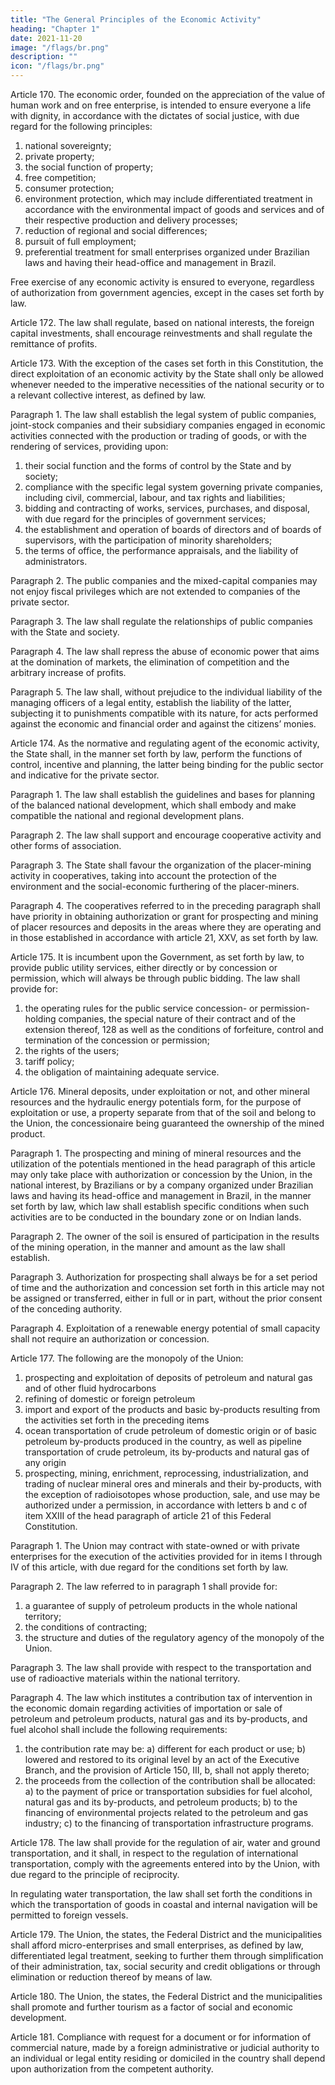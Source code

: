 ```yaml
---
title: "The General Principles of the Economic Activity"
heading: "Chapter 1"
date: 2021-11-20
image: "/flags/br.png"
description: ""
icon: "/flags/br.png"
---
```



Article 170.  The economic order, founded on the appreciation of the value of human work and on free enterprise, is intended to ensure everyone a life with dignity, in accordance with the dictates of social justice, with due regard for the following principles:

1. national sovereignty;
2.  private property;
3.   the social function of property;
4. free competition;
5. consumer protection;
6.  environment protection, which may include differentiated treatment in
accordance with the environmental impact of goods and services and of their respective
production and delivery processes;
7.   reduction of regional and social differences;
8.    pursuit of full employment;
9.  preferential treatment for small enterprises organized under Brazilian laws and having their head-office and management in Brazil. 

Free exercise of any economic activity is ensured to everyone, regardless of authorization from government agencies, except in the cases set forth by law.

Article 172.  The law shall regulate, based on national interests, the foreign capital investments, shall encourage reinvestments and shall regulate the remittance of profits.

Article 173. With the exception of the cases set forth in this Constitution, the direct exploitation of an economic activity by the State shall only be allowed whenever needed to the imperative necessities of the national security or to a relevant collective interest, as defined by law.

Paragraph 1. The law shall establish the legal system of public companies, joint-stock companies and their subsidiary companies engaged in economic activities connected with the production or trading of goods, or with the rendering of services, providing upon:

1. their social function and the forms of control by the State and by society;
2.  compliance with the specific legal system governing private companies, including civil, commercial, labour, and tax rights and liabilities;
3.   bidding and contracting of works, services, purchases, and disposal, with due regard for the principles of government services;
4. the establishment and operation of boards of directors and of boards of supervisors, with the participation of minority shareholders;
5. the terms of office, the performance appraisals, and the liability of administrators.

Paragraph 2. The public companies and the mixed-capital companies may not enjoy fiscal privileges which are not extended to companies of the private sector.

Paragraph 3. The law shall regulate the relationships of public companies with the State and society.

Paragraph 4. The law shall repress the abuse of economic power that aims at the domination of markets, the elimination of competition and the arbitrary increase of profits.

Paragraph 5. The law shall, without prejudice to the individual liability of the managing officers of a legal entity, establish the liability of the latter, subjecting it to punishments compatible with its nature, for acts performed against the economic and financial order and against the citizens’ monies. 

Article 174.  As the normative and regulating agent of the economic activity, the State shall, in the manner set forth by law, perform the functions of control, incentive and planning, the latter being binding for the public sector and indicative for the private sector.

Paragraph 1. The law shall establish the guidelines and bases for planning of the balanced national development, which shall embody and make compatible the national and regional development plans.

Paragraph 2. The law shall support and encourage cooperative activity and other forms of association.

Paragraph 3. The State shall favour the organization of the placer-mining activity in cooperatives, taking into account the protection of the environment and the social-economic furthering of the placer-miners.

Paragraph 4. The cooperatives referred to in the preceding paragraph shall have priority in obtaining authorization or grant for prospecting and mining of placer resources and deposits in the areas where they are operating and in those established in accordance with article 21, XXV, as set forth by law.

Article 175.  It is incumbent upon the Government, as set forth by law, to provide public utility services, either directly or by concession or permission, which will always be through public bidding. The law shall provide for:

1. the operating rules for the public service concession- or permission-
holding companies, the special nature of their contract and of the extension thereof,
128
 as well as the conditions of forfeiture, control and termination of the concession or
permission;
2.  the rights of the users;
3.   tariff policy;
4. the obligation of maintaining adequate service.

Article 176. Mineral deposits, under exploitation or not, and other mineral resources and the hydraulic energy potentials form, for the purpose of exploitation or use, a property separate from that of the soil and belong to the Union, the concessionaire being guaranteed the ownership of the mined product. 

Paragraph 1. The prospecting and mining of mineral resources and the utilization of the potentials mentioned in the head paragraph of this article may only take place with authorization or concession by the Union, in the national interest, by Brazilians or by a company organized under Brazilian laws and having its head-office and management in Brazil, in the manner set forth by law, which law shall establish specific conditions when such activities are to be conducted in the boundary zone or
on Indian lands.

Paragraph 2. The owner of the soil is ensured of participation in the results of the mining operation, in the manner and amount as the law shall establish. 

Paragraph 3. Authorization for prospecting shall always be for a set period of time and the authorization and concession set forth in this article may not be assigned or transferred, either in full or in part, without the prior consent of the conceding authority.

Paragraph 4. Exploitation of a renewable energy potential of small capacity shall not require an authorization or concession.

Article 177. The following are the monopoly of the Union:

1. prospecting and exploitation of deposits of petroleum and natural gas and of other fluid hydrocarbons
2.  refining of domestic or foreign petroleum
3.   import and export of the products and basic by-products resulting from the activities set forth in the preceding items
4. ocean transportation of crude petroleum of domestic origin or of basic petroleum by-products produced in the country, as well as pipeline transportation of crude petroleum, its by-products and natural gas of any origin
5. prospecting, mining, enrichment, reprocessing, industrialization, and trading of nuclear mineral ores and minerals and their by-products, with the exception of radioisotopes whose production, sale, and use may be authorized under a permission, in accordance with letters b and c of item XXIII of the head paragraph of article 21 of this Federal Constitution.

Paragraph 1. The Union may contract with state-owned or with private enterprises for the execution of the activities provided for in items I through IV of this article, with due regard for the conditions set forth by law.

Paragraph 2. The law referred to in paragraph 1 shall provide for:
1. a guarantee of supply of petroleum products in the whole national territory;
2.  the conditions of contracting; 
3.   the structure and duties of the regulatory agency of the monopoly of the Union.


Paragraph 3. The law shall provide with respect to the transportation and use of radioactive materials within the national territory.

Paragraph 4. The law which institutes a contribution tax of intervention in the economic domain regarding activities of importation or sale of petroleum and petroleum products, natural gas and its by-products, and fuel alcohol shall include the following requirements:
1. the contribution rate may be:
a) different for each product or use;
b) lowered and restored to its original level by an act of the Executive Branch,
and the provision of Article 150, III, b, shall not apply thereto;
2.  the proceeds from the collection of the contribution shall be allocated:
a) to the payment of price or transportation subsidies for fuel alcohol, natural
gas and its by-products, and petroleum products;
b) to the financing of environmental projects related to the petroleum and gas
industry;
c) to the financing of transportation infrastructure programs.

Article 178.  The law shall provide for the regulation of air, water and ground transportation, and it shall, in respect to the regulation of international transportation, comply with the agreements entered into by the Union, with due regard to the principle of reciprocity.

In regulating water transportation, the law shall set forth the conditions in which the transportation of goods in coastal and internal navigation will be permitted to foreign vessels.

Article 179.  The Union, the states, the Federal District and the municipalities shall afford
micro-enterprises and small enterprises, as defined by law, differentiated legal treatment,
seeking to further them through simplification of their administration, tax, social security
and credit obligations or through elimination or reduction thereof by means of law.

Article 180.  The Union, the states, the Federal District and the municipalities shall promote and further tourism as a factor of social and economic development.

Article 181.  Compliance with request for a document or for information of commercial nature, made by a foreign administrative or judicial authority to an individual or legal entity residing or domiciled in the country shall depend upon authorization from the competent authority.



